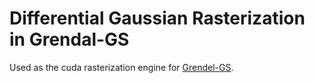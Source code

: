 # Differential Gaussian Rasterization in Grendal-GS

Used as the cuda rasterization engine for [Grendel-GS](https://github.com/TarzanZhao/gaussian-splatting). 
